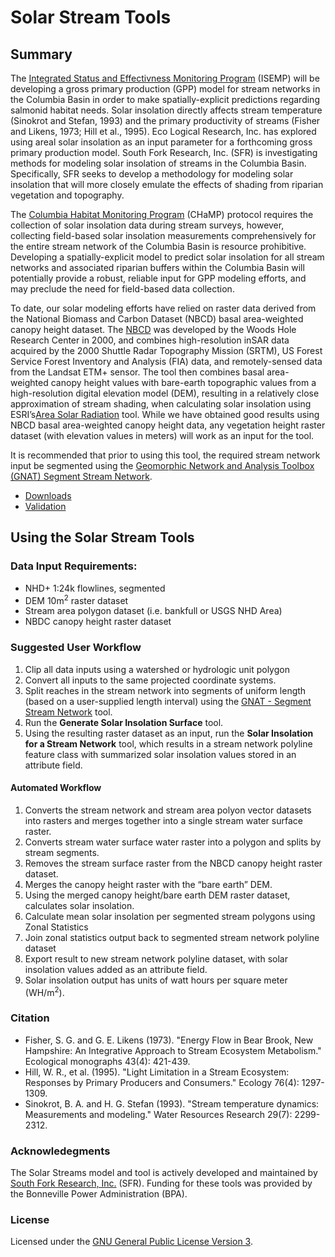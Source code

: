 
# Solar Stream Tools

## Summary
The [Integrated Status and Effectivness Monitoring Program](https://isemp.org) (ISEMP) will 
be developing a gross primary production (GPP) model for stream networks in the Columbia 
Basin in order to make spatially-explicit predictions regarding salmonid habitat needs. 
Solar insolation directly affects stream temperature (Sinokrot and Stefan, 1993) and the 
primary productivity of streams (Fisher and Likens, 1973; Hill et al., 1995). Eco Logical 
Research, Inc. has explored using areal solar insolation as an input parameter for a 
forthcoming gross primary production model. South Fork Research, Inc. (SFR) is investigating 
methods for modeling solar insolation of streams in the Columbia Basin. Specifically, SFR 
seeks to develop a methodology for modeling solar insolation that will more closely emulate 
the effects of shading from riparian vegetation and topography.

The [Columbia Habitat Monitoring Program](https://www.champmonitoring.org/) (CHaMP) protocol 
requires the collection of solar insolation data during stream surveys, however, collecting 
field-based solar insolation measurements comprehensively for the entire stream network of 
the Columbia Basin is resource prohibitive. Developing a spatially-explicit model to predict 
solar insolation for all stream networks and associated riparian buffers within the Columbia 
Basin will potentially provide a robust, reliable input for GPP modeling efforts, and may 
preclude the need for field-based data collection. 

To date, our solar modeling efforts have relied on raster data derived from the National Biomass 
and Carbon Dataset (NBCD) basal area-weighted canopy height dataset. The [NBCD](http://www.whrc.org/mapping/nbcd) 
was developed by the Woods Hole Research Center in 2000, and combines high-resolution inSAR data 
acquired by the 2000 Shuttle Radar Topography Mission (SRTM), US Forest Service Forest Inventory 
and Analysis (FIA) data, and remotely-sensed data from the Landsat ETM+ sensor. The tool then 
combines basal area-weighted canopy height values with bare-earth topographic values from a 
high-resolution digital elevation model (DEM), resulting in a relatively close approximation of 
stream shading, when calculating solar insolation using ESRI’s[Area Solar Radiation](http://desktop.arcgis.com/en/arcmap/10.3/tools/spatial-analyst-toolbox/area-solar-radiation.htm) 
tool. While 
we have obtained good results using NBCD basal area-weighted canopy height data, any vegetation 
height raster dataset (with elevation values in meters) will work as an input for the tool.

It is recommended that prior to using this tool, the required stream network input be segmented 
using the [Geomorphic Network and Analysis Toolbox (GNAT) Segment Stream Network](https://bitbucket.org/KellyWhitehead/geomorphic-network-and-analysis-toolbox).

* [Downloads](releases)
* [Validation](validation)

## Using the Solar Stream Tools

### Data Input Requirements:

* NHD+ 1:24k flowlines, segmented
* DEM 10m<sup>2</sup> raster dataset
* Stream area polygon dataset (i.e. bankfull or USGS NHD Area)
* NBDC canopy height raster dataset

### Suggested User Workflow

1. Clip all data inputs using a watershed or hydrologic unit polygon
2. Convert all inputs to the same projected coordinate systems.
3. Split reaches in the stream network into segments of uniform length (based on a user-supplied 
length interval) using the [GNAT - Segment Stream Network](https://github.com/SouthForkResearch/gnat) tool.
4. Run the **Generate Solar Insolation Surface** tool. 
5. Using the resulting raster dataset as an input, run the **Solar Insolation for a Stream Network** 
tool, which results in a stream network polyline feature class with summarized solar insolation values 
stored in an attribute field. 

#### Automated Workflow

1. Converts the stream network and stream area polyon vector datasets into rasters and merges together 
into a single stream water surface raster.
2. Converts stream water surface water raster into a polygon and splits by stream segments.
3. Removes the stream surface raster from the NBCD canopy height raster dataset.
4. Merges the canopy height raster with the “bare earth” DEM.
5. Using the merged canopy height/bare earth DEM raster dataset, calculates solar insolation.
6. Calculate mean solar insolation per segmented stream polygons using Zonal Statistics
7. Join zonal statistics output back to segmented stream network polyline dataset
8. Export result to new stream network polyline dataset, with solar insolation values added as an attribute field.
9. Solar insolation output has units of watt hours per square meter (WH/m<sup>2</sup>).

### Citation

* Fisher, S. G. and G. E. Likens (1973). "Energy Flow in Bear Brook, New Hampshire: An Integrative 
Approach to Stream Ecosystem Metabolism." Ecological monographs 43(4): 421-439.
* Hill, W. R., et al. (1995). "Light Limitation in a Stream Ecosystem: Responses by Primary Producers 
and Consumers." Ecology 76(4): 1297-1309.
* Sinokrot, B. A. and H. G. Stefan (1993). "Stream temperature dynamics: Measurements and modeling." 
Water Resources Research 29(7): 2299-2312.

### Acknowledegments

The Solar Streams model and tool is actively developed and maintained by [South Fork Research, Inc.](http://southforkresearch.org) (SFR). Funding for these
tools was provided by the Bonneville Power Administration (BPA).

### License

Licensed under the [GNU General Public License Version 3](../License.txt).